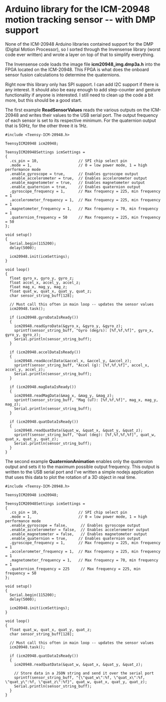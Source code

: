 
# Arduino library for the ICM-20948 motion tracking sensor -- with DMP support

None of the ICM-20948 Arduino libraries contained support for the DMP (Digital Motion Processor), so I sorted through the Invensense library (worst code ever written) and wrote a layer on top of that to simplify everything.

The Invensense code loads the image file **icm20948_img.dmp3a.h** into the FPGA located on the ICM-20948. This FPGA is what does the onboard sensor fusion calculations to determine the quaternions.

Right now this library only has SPI support. I can add I2C support if there is any interest. It should also be easy enough to add step-counter and gesture functionality if anyone is interested. I still need to clean up the code a bit more, but this should be a good start.

The first example **ReadSensorValues** reads the various outputs on the ICM-20948 and writes their values to the USB serial port. The output frequency of each sensor is set to its respective minimum. For the quaternion output that is 50Hz, for the other three it is 1Hz.

    #include <Teensy-ICM-20948.h>
    
    TeensyICM20948 icm20948;
    
    TeensyICM20948Settings icmSettings =
    {
      .cs_pin = 10,                  // SPI chip select pin
      .mode = 1,                     // 0 = low power mode, 1 = high performance mode
      .enable_gyroscope = true,      // Enables gyroscope output
      .enable_accelerometer = true,  // Enables accelerometer output
      .enable_magnetometer = true,   // Enables magnetometer output
      .enable_quaternion = true,     // Enables quaternion output
      .gyroscope_frequency = 1,      // Max frequency = 225, min frequency = 1
      .accelerometer_frequency = 1,  // Max frequency = 225, min frequency = 1
      .magnetometer_frequency = 1,   // Max frequency = 70, min frequency = 1
      .quaternion_frequency = 50     // Max frequency = 225, min frequency = 50
    };
    
    void setup()
    {
      Serial.begin(115200);
      delay(5000);
    
      icm20948.init(icmSettings);
    }
    
    void loop()
    {
      float gyro_x, gyro_y, gyro_z;
      float accel_x, accel_y, accel_z;
      float mag_x, mag_y, mag_z;
      float quat_w, quat_x, quat_y, quat_z;
      char sensor_string_buff[128];
    
      // Must call this often in main loop -- updates the sensor values
      icm20948.task();
    
      if (icm20948.gyroDataIsReady())
      {
        icm20948.readGyroData(&gyro_x, &gyro_y, &gyro_z);
        sprintf(sensor_string_buff, "Gyro (deg/s): [%f,%f,%f]", gyro_x, gyro_y, gyro_z);
        Serial.println(sensor_string_buff);
      }
    
      if (icm20948.accelDataIsReady())
      {
        icm20948.readAccelData(&accel_x, &accel_y, &accel_z);
        sprintf(sensor_string_buff, "Accel (g): [%f,%f,%f]", accel_x, accel_y, accel_z);
        Serial.println(sensor_string_buff);
      }
    
      if (icm20948.magDataIsReady())
      {
        icm20948.readMagData(&mag_x, &mag_y, &mag_z);
        sprintf(sensor_string_buff, "Mag (uT): [%f,%f,%f]", mag_x, mag_y, mag_z);
        Serial.println(sensor_string_buff);
      }
    
      if (icm20948.quatDataIsReady())
      {
        icm20948.readQuatData(&quat_w, &quat_x, &quat_y, &quat_z);
        sprintf(sensor_string_buff, "Quat (deg): [%f,%f,%f,%f]", quat_w, quat_x, quat_y, quat_z);
        Serial.println(sensor_string_buff);
      }
    }

The second example **QuaternionAnimation** enables only the quaternion output and sets it to the maximum possible output frequency. This output is written to the USB serial port and I've written a simple nodejs application that uses this data to plot the rotation of a 3D object in real time.

    #include <Teensy-ICM-20948.h>
    
    TeensyICM20948 icm20948;
    
    TeensyICM20948Settings icmSettings =
    {
      .cs_pin = 10,                  // SPI chip select pin
      .mode = 1,                     // 0 = low power mode, 1 = high performance mode
      .enable_gyroscope = false,      // Enables gyroscope output
      .enable_accelerometer = false,  // Enables accelerometer output
      .enable_magnetometer = false,   // Enables magnetometer output
      .enable_quaternion = true,     // Enables quaternion output
      .gyroscope_frequency = 1,      // Max frequency = 225, min frequency = 1
      .accelerometer_frequency = 1,  // Max frequency = 225, min frequency = 1
      .magnetometer_frequency = 1,   // Max frequency = 70, min frequency = 1
      .quaternion_frequency = 225     // Max frequency = 225, min frequency = 50
    };
    
    void setup()
    {
      Serial.begin(115200);
      delay(5000);
    
      icm20948.init(icmSettings);
    }
    
    void loop()
    {
      float quat_w, quat_x, quat_y, quat_z;
      char sensor_string_buff[128];
    
      // Must call this often in main loop -- updates the sensor values
      icm20948.task();
    
      if (icm20948.quatDataIsReady())
      {
        icm20948.readQuatData(&quat_w, &quat_x, &quat_y, &quat_z);
        
        // Store data in a JSON string and send it over the serial port
        sprintf(sensor_string_buff, "{\"quat_w\":%f, \"quat_x\":%f, \"quat_y\":%f, \"quat_z\":%f}", quat_w, quat_x, quat_y, quat_z);
        Serial.println(sensor_string_buff);
      }
    }
